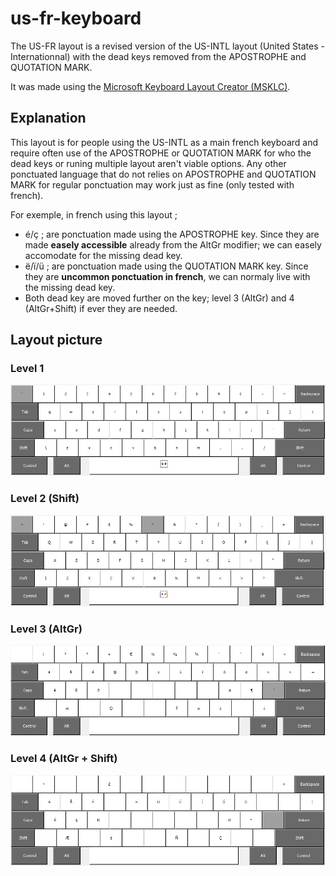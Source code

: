 # us-fr-keyboard

The US-FR layout is a revised version of the US-INTL layout (United States - Internationnal) with the dead keys removed from the APOSTROPHE and QUOTATION MARK.
 
It was made using the [Microsoft Keyboard Layout Creator (MSKLC)](https://www.microsoft.com/en-us/download/details.aspx?id=102134).

## Explanation

This layout is for people using the US-INTL as a main french keyboard and require often use of the APOSTROPHE or QUOTATION MARK for who the dead keys or runing multiple layout aren't viable options. Any other ponctuated language that do not relies on APOSTROPHE and QUOTATION MARK for regular ponctuation may work just as fine (only tested with french).

For exemple, in french using this layout ; 

- é/ç ; are ponctuation made using the APOSTROPHE key. Since they are made **easely accessible** already from the AltGr modifier; we can easely accomodate for the missing dead key.
- ë/ï/ü ; are ponctuation made using the QUOTATION MARK key. Since they are **uncommon ponctuation in french**, we can normaly live with the missing dead key.
- Both dead key are moved further on the key; level 3 (AltGr) and 4 (AltGr+Shift) if ever they are needed.

## Layout picture

### Level 1

![Lvl-1](https://github.com/samagior/us-fr-keyboard/blob/main/preview/lvl-1.png)

### Level 2 (Shift)

![Lvl-2](https://github.com/samagior/us-fr-keyboard/blob/main/preview/lvl-2.png)

### Level 3 (AltGr)

![Lvl-3](https://github.com/samagior/us-fr-keyboard/blob/main/preview/lvl-3.png)

### Level 4 (AltGr + Shift)

![Lvl-4](https://github.com/samagior/us-fr-keyboard/blob/main/preview/lvl-4.png)


